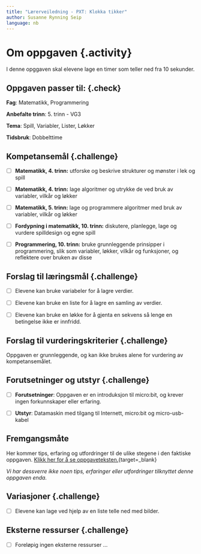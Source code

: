 ```yaml
---
title: "Lærerveiledning - PXT: Klokka tikker"
author: Susanne Rynning Seip
language: nb
---
```


# Om oppgaven {.activity}

I denne opggaven skal elevene lage en timer som teller ned fra 10 sekunder.

## Oppgaven passer til: {.check}

 __Fag__: Matematikk, Programmering

__Anbefalte trinn__: 5. trinn - VG3

__Tema__: Spill, Variabler, Lister, Løkker

__Tidsbruk__: Dobbelttime

## Kompetansemål {.challenge}

- [ ] __Matematikk, 4. trinn:__ utforske og beskrive strukturer og mønster i lek og spill

- [ ] __Matematikk, 4. trinn:__ lage algoritmer og utrykke de ved bruk av variabler, vilkår og løkker

- [ ] __Matematikk, 5. trinn:__ lage og programmere algoritmer med bruk av variabler, vilkår og løkker

- [ ] __Fordypning i matematikk, 10. trinn:__ diskutere, planlegge, lage og vurdere spilldesign og egne spill

- [ ] __Programmering, 10. trinn:__ bruke grunnleggende prinsipper i programmering, slik som variabler, løkker, vilkår og funksjoner, og reflektere over bruken av disse

## Forslag til læringsmål {.challenge}

- [ ] Elevene kan bruke variabeler for å lagre verdier.

- [ ] Elevene kan bruke en liste for å lagre en samling av verdier.

- [ ] Elevene kan bruke en løkke for å gjenta en sekvens så lenge en betingelse ikke er innfridd.

## Forslag til vurderingskriterier {.challenge}

Oppgaven er grunnleggende, og kan ikke brukes alene for vurdering av kompetansemålet.

## Forutsetninger og utstyr {.challenge}

- [ ] __Forutsetninger__: Oppgaven er en introduksjon til micro:bit, og krever ingen forkunnskaper eller erfaring.

- [ ] __Utstyr__: Datamaskin med tilgang til Internett, micro:bit og micro-usb-kabel

## Fremgangsmåte

Her kommer tips, erfaring og utfordringer til de ulike stegene i den faktiske
oppgaven. [Klikk her for å se
oppgaveteksten.](../pxt_klokka_tikker/klokka_tikker.html){target=_blank}

_Vi har dessverre ikke noen tips, erfaringer eller utfordringer tilknyttet denne
oppgaven enda._

## Variasjoner {.challenge}

- [ ]  Elevene kan lage ved hjelp av en liste telle ned med bilder.

## Eksterne ressurser {.challenge}

- [ ] Foreløpig ingen eksterne ressurser ...
